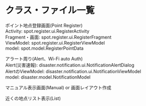 # クラス・ファイル一覧


ポイント地点登録画面(Point Register)  
Activity: spot.register.ui.RegisterActivity  
Fragment・画面: spot.register.ui.RegisterFragment  
ViewModel: spot.register.ui.RegisterViewModel  
model: spot.model.RegisterPointData  

アラート周り(Alert、Wi-Fi auto Auth)  
Alert(災害速報): disaster.notification.ui.NotificationAlertDialog  
AlertのViewModel: disaster.notification.ui.NotificationViewModel  
model: disaster.model.NotificationModel  

マニュアル表示画面(Manual) or 画面レイアウト作成　　

近くの地点リスト表示(List)  
